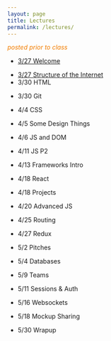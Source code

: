 ```yaml
---
layout: page
title: Lectures
permalink: /lectures/
---
```



<span style="color: #F27D00">*posted prior to class*</span>

<!-- * 3/27 Welcome -->
* [3/27 Welcome](00_welcome/)
<!-- * 3/27 Structure of the Internet -->
* [3/27 Structure of the Internet](01_interwebs/)
* 3/30 HTML
<!-- * [3/30 HTML](02_html/) -->
* 3/30 Git
<!-- * [3/30 Git](02_git/) -->
* 4/4 CSS
<!-- * [4/4 CSS](03_css/) -->
* 4/5 Some Design Things
<!-- * [4/5 Some Design Things](03_design/) -->
* 4/6 JS and DOM
<!-- * [4/6 JS and DOM](04_js1) -->
* 4/11 JS P2
<!-- * [4/11 JS P2](05_js2) -->
* 4/13 Frameworks Intro
<!-- * [4/13 Frameworks Intro](06_react1) -->
* 4/18 React
<!-- * [4/18 React](07_react2) -->
* 4/18 Projects
<!-- * [4/18 Projects](07_project_intro) -->
* 4/20 Advanced JS
<!-- * [4/20 Advanced JS](08_advanced_js) -->
* 4/25 Routing
<!-- * [4/25 Routing](09_routing) -->
* 4/27 Redux
<!-- * [4/27 Redux](10_redux) -->
* 5/2 Pitches
<!-- * [5/2 Pitches](11_pitches) -->
* 5/4 Databases
<!-- * [5/4 Databases](12_intro_to_databases) -->
* 5/9 Teams
<!-- * [5/9 Teams](13_teams) -->
* 5/11 Sessions & Auth
<!-- * [5/11 Sessions & Auth](13_sessions_auth) -->
* 5/16 Websockets
<!-- * [5/16 Websockets](15_websockets) -->
* 5/18 Mockup Sharing
<!-- * 5/18 Mockup Sharing -->
* 5/30 Wrapup
<!-- * [5/30 Wrapup](16_wrapup) -->

